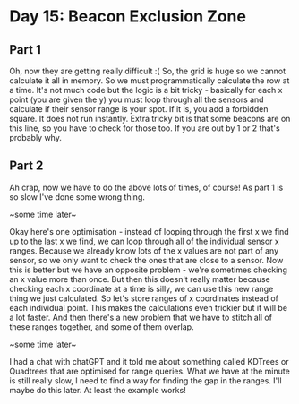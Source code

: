 # Day 15: Beacon Exclusion Zone

## Part 1

Oh, now they are getting really difficult :( So, the grid is huge so we cannot calculate it all in memory. So we must programmatically calculate the row at a time. It's not much code but the logic is a bit tricky - basically for each x point (you are given the y) you must loop through all the sensors and calculate if their sensor range is your spot. If it is, you add a forbidden square. It does not run instantly.
Extra tricky bit is that some beacons are on this line, so you have to check for those too. If you are out by 1 or 2 that's probably why.

## Part 2

Ah crap, now we have to do the above lots of times, of course! As part 1 is so slow I've done some wrong thing.

~some time later~

Okay here's one optimisation - instead of looping through the first x we find up to the last x we find, we can loop through all of the individual sensor x ranges. Because we already know lots of the x values are not part of any sensor, so we only want to check the ones that are close to a sensor.
Now this is better but we have an opposite problem - we're sometimes checking an x value more than once. But then this doesn't really matter because checking each x coordinate at a time is silly, we can use this new range thing we just calculated. So let's store ranges of x coordinates instead of each individual point. This makes the calculations even trickier but it will be a lot faster. 
And then there's a new problem that we have to stitch all of these ranges together, and some of them overlap.

~some time later~

I had a chat with chatGPT and it told me about something called KDTrees or Quadtrees that are optimised for range queries. What we have at the minute is still really slow, I need to find a way for finding the gap in the ranges. I'll maybe do this later. At least the example works!



